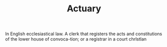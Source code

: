 ---
title: Actuary
letter: A
permalink: "/definitions/actuary.html"
body: In English ecclesiastical law. A clerk that registers the acts and constitutions
  of the lower house of convoca-tion; or a registrar in a court chrlstlan
published_at: '2018-07-07'
layout: post
---